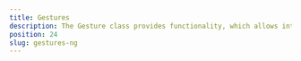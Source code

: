 ```yaml
---
title: Gestures
description: The Gesture class provides functionality, which allows interaction with the UI component in the application. We can subscribe or unsubscribe via `on` and `off`methods for one or all available gestures like `Tap`, `Double Tap` , `Long Press`, `Pan` , `Pinch` , `Swipe` , `Rotation`  and `Touch`. The examples demonstrate their usage in some basic scenarios.
position: 24
slug: gestures-ng
---
```

